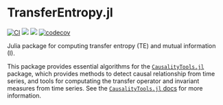 # TransferEntropy.jl

[![CI](https://github.com/juliadynamics/TransferEntropy.jl/workflows/CI/badge.svg)](https://github.com/JuliaDynamics/TransferEntropy.jl/actions)
[![](https://img.shields.io/badge/docs-latest_tagged-blue.svg)](https://juliadynamics.github.io/TransferEntropy.jl/stable/)
[![](https://img.shields.io/badge/docs-dev_(master)-blue.svg)](https://juliadynamics.github.io/TransferEntropy.jl/dev/)
[![codecov](https://codecov.io/gh/JuliaDynamics/TransferEntropy.jl/branch/master/graph/badge.svg?token=6XlPGg5nRG)](https://codecov.io/gh/JuliaDynamics/TransferEntropy.jl)

Julia package for computing transfer entropy (TE) and mutual information (I).

This package provides essential algorithms for the [`CausalityTools.jl`](https://github.com/kahaaga/CausalityTools.jl) package, which provides methods to detect causal relationship from time series, and tools for computating the transfer operator and invariant measures from time series. See the [`CausalityTools.jl` docs](https://kahaaga.github.io/CausalityTools.jl/dev/) for more information.
